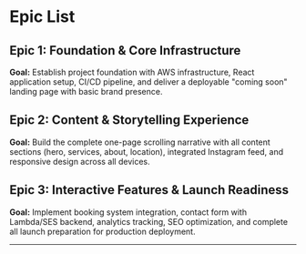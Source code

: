 # Epic List

## Epic 1: Foundation & Core Infrastructure
**Goal:** Establish project foundation with AWS infrastructure, React application setup, CI/CD pipeline, and deliver a deployable "coming soon" landing page with basic brand presence.

## Epic 2: Content & Storytelling Experience
**Goal:** Build the complete one-page scrolling narrative with all content sections (hero, services, about, location), integrated Instagram feed, and responsive design across all devices.

## Epic 3: Interactive Features & Launch Readiness
**Goal:** Implement booking system integration, contact form with Lambda/SES backend, analytics tracking, SEO optimization, and complete all launch preparation for production deployment.

---
